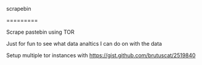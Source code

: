 scrapebin


=========


Scrape pastebin using TOR 


Just for fun to see what data analtics I can do on with the data


Setup multiple tor instances with https://gist.github.com/brutuscat/2519840
